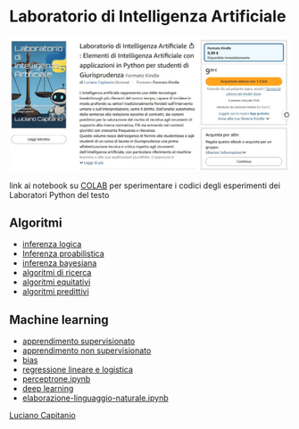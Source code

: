 # Laboratorio di Intelligenza Artificiale

[![immagine della pagina Amazon contenete il libro Laboratorio di Intelligenza Artificiale](<libro/libro su Amazon.jpg>)](https://amzn.to/4eOktmA)

                                             
link ai notebook su [COLAB](https://colab.google/) per sperimentare i codici degli esperimenti dei Laboratori Python del testo

## Algoritmi

- [inferenza logica](https://colab.research.google.com/github/capitanio/laboratorio-ia/blob/main/libro/inferenza-logica.ipynb)
- [Inferenza proabilistica](https://colab.research.google.com/github/capitanio/laboratorio-ia/blob/main/libro/inferenza-probabilistica.ipynb)
- [inferenza bayesiana](https://colab.research.google.com/github/capitanio/laboratorio-ia/blob/main/libro/inferenza-probabilistica.ipynb)
- [algoritmi di ricerca](https://colab.research.google.com/github/capitanio/laboratorio-ia/blob/main/libro/algoritmi-di-ricerca.ipynb)
- [algoritmi equitativi](https://colab.research.google.com/github/capitanio/laboratorio-ia/blob/main/libro/algoritmi-equitativi.ipynb)
- [algoritmi predittivi](https://colab.research.google.com/github/capitanio/laboratorio-ia/blob/main/libro/algoritmi-predittivi.ipynb)

## Machine learning

- [apprendimento supervisionato](https://colab.research.google.com/github/capitanio/laboratorio-ia/blob/main/libro/apprendimento-supervisionato.ipynb)
- [apprendimento non supervisionato](https://colab.research.google.com/github/capitanio/laboratorio-ia/blob/main/libro/apprendimento-non-supervisionato.ipynb)
- [bias](https://colab.research.google.com/github/capitanio/laboratorio-ia/blob/main/libro/bias.ipynb)
- [regressione lineare e logistica](https://colab.research.google.com/github/capitanio/laboratorio-ia/blob/main/libro/regressione-lineare-e-logistica.ipynb)
- [perceptrone.ipynb](https://colab.research.google.com/github/capitanio/laboratorio-ia/blob/main/libro/perceptrone.ipynb)
- [deep learning](https://colab.research.google.com/github/capitanio/laboratorio-ia/blob/main/libro/deep-learning.ipynb)
- [elaborazione-linguaggio-naturale.ipynb](https://colab.research.google.com/github/capitanio/laboratorio-ia/blob/main/libro/elaborazione-linguaggio-naturale.ipynb)


[Luciano Capitanio](https://capitanio.github.io/)